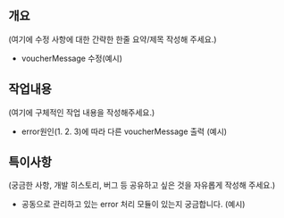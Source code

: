## 개요

(여기에 수정 사항에 대한 간략한 한줄 요약/제목 작성해 주세요.)

- voucherMessage 수정(예시)

## 작업내용

(여기에 구체적인 작업 내용을 작성해주세요.)

- error원인(1. 2. 3)에 따라 다른 voucherMessage 출력 (예시)

## 특이사항

(궁금한 사항, 개발 히스토리, 버그 등 공유하고 싶은 것을 자유롭게 작성해 주세요.)

- 공동으로 관리하고 있는 error 처리 모듈이 있는지 궁금합니다. (예시)